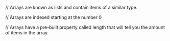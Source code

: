 // Arrays are known as lists and contain items of a similar type.

// Arrays are indexed starting at the number 0

// Arrays have a pre-built property called length that will tell you the amount of items in the array.